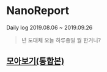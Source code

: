# NanoReport
Daily log
2019.08.06 ~ 2019.09.26

> 넌 도대체 오늘 하루종일 뭘 한거니?

## [모아보기(통합본)](https://github.com/nhk9680/NanoReport/Summary.md)